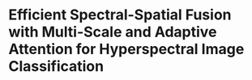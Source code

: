 # Efficient Spectral-Spatial Fusion with Multi-Scale and Adaptive Attention for Hyperspectral Image Classification
